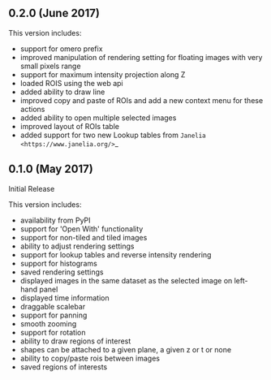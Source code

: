 0.2.0 (June 2017)
----------------

This version includes:

- support for omero prefix
- improved manipulation of rendering setting for floating images with very small pixels range
- support for maximum intensity projection along Z
- loaded ROIS using the web api
- added ability to draw line
- improved copy and paste of ROIs and add a new context menu for these actions
- added ability to open multiple selected images
- improved layout of ROIs table
- added support for two new Lookup tables from `Janelia <https://www.janelia.org/>`_


0.1.0 (May 2017)
----------------

Initial Release

This version includes:

- availability from PyPI
- support for 'Open With' functionality
- support for non-tiled and tiled images
- ability to adjust rendering settings
- support for lookup tables and reverse intensity rendering
- support for histograms
- saved rendering settings
- displayed images in the same dataset as the selected image on left-hand panel
- displayed time information
- draggable scalebar
- support for panning
- smooth zooming
- support for rotation
- ability to draw regions of interest
- shapes can be attached to a given plane, a given z or t or none
- ability to copy/paste rois between images
- saved regions of interests
